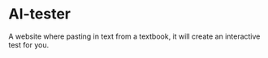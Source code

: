 # AI-tester
A website where pasting in text from a textbook, it will create an interactive test for you. 
